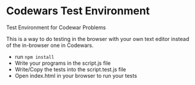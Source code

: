 # Codewars Test Environment
Test Environment for Codewar Problems

This is a way to do testing in the browser with your own text editor instead of the in-browser one in Codewars.
- run `npm install`
- Write your programs in the script.js file
- Write/Copy the tests into the script.test.js file
- Open index.html in your browser to run your tests
